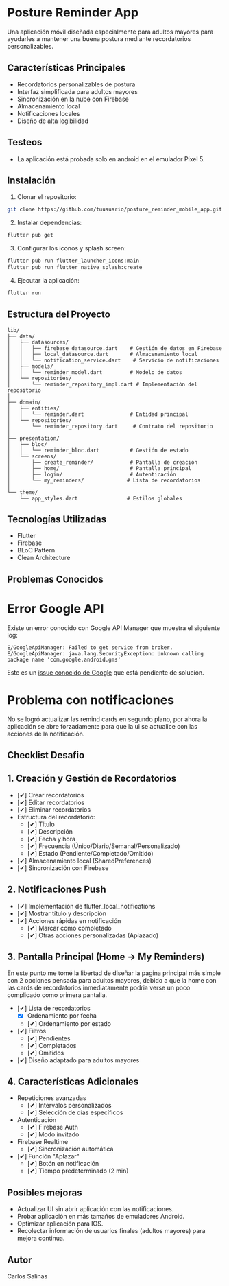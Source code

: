# Posture Reminder App

Una aplicación móvil diseñada especialmente para adultos mayores para ayudarles a mantener una buena postura mediante recordatorios personalizables.

## Características Principales

- Recordatorios personalizables de postura
- Interfaz simplificada para adultos mayores
- Sincronización en la nube con Firebase
- Almacenamiento local
- Notificaciones locales
- Diseño de alta legibilidad

## Testeos
- La aplicación está probada solo en android en el emulador Pixel 5.

## Instalación

1. Clonar el repositorio:
```bash
git clone https://github.com/tuusuario/posture_reminder_mobile_app.git
```

2. Instalar dependencias:
```bash
flutter pub get
```

3. Configurar los iconos y splash screen:
```bash
flutter pub run flutter_launcher_icons:main
flutter pub run flutter_native_splash:create
```

4. Ejecutar la aplicación:
```bash
flutter run
```

## Estructura del Proyecto

```
lib/
├── data/
│   ├── datasources/
│   │   ├── firebase_datasource.dart    # Gestión de datos en Firebase
│   │   ├── local_datasource.dart       # Almacenamiento local
│   │   └── notification_service.dart    # Servicio de notificaciones
│   ├── models/
│   │   └── reminder_model.dart         # Modelo de datos
│   └── repositories/
│       └── reminder_repository_impl.dart # Implementación del repositorio
│
├── domain/
│   ├── entities/
│   │   └── reminder.dart               # Entidad principal
│   └── repositories/
│       └── reminder_repository.dart     # Contrato del repositorio
│
├── presentation/
│   ├── bloc/
│   │   └── reminder_bloc.dart          # Gestión de estado
│   └── screens/
│       ├── create_reminder/            # Pantalla de creación
│       ├── home/                       # Pantalla principal
│       ├── login/                      # Autenticación
│       └── my_reminders/              # Lista de recordatorios
│
└── theme/
    └── app_styles.dart                # Estilos globales
```

## Tecnologías Utilizadas

- Flutter
- Firebase
- BLoC Pattern
- Clean Architecture

## Problemas Conocidos

# Error Google API

Existe un error conocido con Google API Manager que muestra el siguiente log:
```
E/GoogleApiManager: Failed to get service from broker.
E/GoogleApiManager: java.lang.SecurityException: Unknown calling package name 'com.google.android.gms'
```
Este es un [issue conocido de Google](https://issuetracker.google.com/issues/369219148) que está pendiente de solución.

# Problema con notificaciones

No se logró actualizar las remind cards en segundo plano, por ahora la aplicación se abre forzadamente para que la ui se actualice con las acciones de la notificación.


## Checklist Desafio

## 1. Creación y Gestión de Recordatorios
- [✔] Crear recordatorios
- [✔] Editar recordatorios
- [✔] Eliminar recordatorios
- Estructura del recordatorio:
  - [✔] Título
  - [✔] Descripción
  - [✔] Fecha y hora
  - [✔] Frecuencia (Único/Diario/Semanal/Personalizado)
  - [✔] Estado (Pendiente/Completado/Omitido)
- [✔] Almacenamiento local (SharedPreferences)
- [✔] Sincronización con Firebase

## 2. Notificaciones Push
- [✔] Implementación de flutter_local_notifications
- [✔] Mostrar título y descripción
- [✔] Acciones rápidas en notificación
  - [✔] Marcar como completado
  - [✔] Otras acciones personalizadas (Aplazado)

## 3. Pantalla Principal (Home -> My Reminders)
En este punto me tomé la libertad de diseñar la pagina principal más simple con 2 opciones pensada para adultos mayores, debido a que la home con las cards de recordatorios inmediatamente podria verse un poco complicado como primera pantalla.
- [✔] Lista de recordatorios
  - [X] Ordenamiento por fecha
  - [✔] Ordenamiento por estado
- [✔] Filtros
  - [✔] Pendientes
  - [✔] Completados
  - [✔] Omitidos
- [✔] Diseño adaptado para adultos mayores

## 4. Características Adicionales
- Repeticiones avanzadas
  - [✔] Intervalos personalizados
  - [✔] Selección de días específicos
- Autenticación
  - [✔] Firebase Auth
  - [✔] Modo invitado
- Firebase Realtime
  - [✔] Sincronización automática
- [✔] Función "Aplazar"
  - [✔] Botón en notificación
  - [✔] Tiempo predeterminado (2 min)

## Posibles mejoras

- Actualizar UI sin abrir aplicación con las notificaciones.
- Probar aplicación en más tamaños de emuladores Android.
- Optimizar aplicación para IOS.
- Recolectar información de usuarios finales (adultos mayores) para mejora continua.

## Autor

Carlos Salinas
